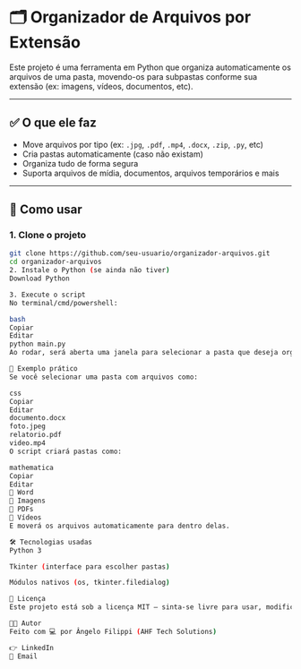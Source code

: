 # 🗂️ Organizador de Arquivos por Extensão

Este projeto é uma ferramenta em Python que organiza automaticamente os arquivos de uma pasta, movendo-os para subpastas conforme sua extensão (ex: imagens, vídeos, documentos, etc).

---

## ✅ O que ele faz

- Move arquivos por tipo (ex: `.jpg`, `.pdf`, `.mp4`, `.docx`, `.zip`, `.py`, etc)
- Cria pastas automaticamente (caso não existam)
- Organiza tudo de forma segura
- Suporta arquivos de mídia, documentos, arquivos temporários e mais

---

## 🚀 Como usar

### 1. Clone o projeto

```bash
git clone https://github.com/seu-usuario/organizador-arquivos.git
cd organizador-arquivos
2. Instale o Python (se ainda não tiver)
Download Python

3. Execute o script
No terminal/cmd/powershell:

bash
Copiar
Editar
python main.py
Ao rodar, será aberta uma janela para selecionar a pasta que deseja organizar.

🧠 Exemplo prático
Se você selecionar uma pasta com arquivos como:

css
Copiar
Editar
documento.docx
foto.jpeg
relatorio.pdf
video.mp4
O script criará pastas como:

mathematica
Copiar
Editar
📁 Word
📁 Imagens
📁 PDFs
📁 Vídeos
E moverá os arquivos automaticamente para dentro delas.

🛠️ Tecnologias usadas
Python 3

Tkinter (interface para escolher pastas)

Módulos nativos (os, tkinter.filedialog)

📄 Licença
Este projeto está sob a licença MIT — sinta-se livre para usar, modificar e distribuir!

👨‍💻 Autor
Feito com 💻 por Ângelo Filippi (AHF Tech Solutions)

👉 LinkedIn
📧 Email
